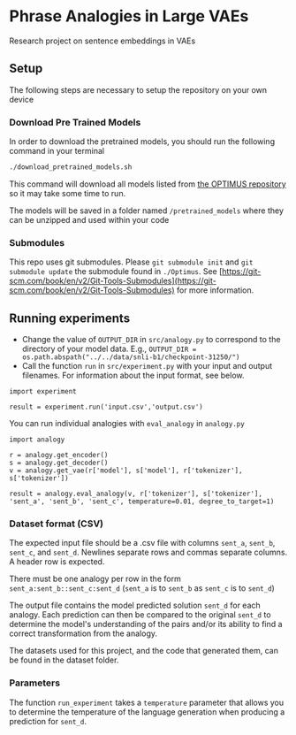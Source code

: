 # Phrase Analogies in Large VAEs 
Research project on sentence embeddings in VAEs 

## Setup

The following steps are necessary to setup the repository on your own device

### Download Pre Trained Models

In order to download the pretrained models, you should run the following command in your terminal

```bash
./download_pretrained_models.sh
```

This command will download all models listed from [the OPTIMUS repository](https://github.com/ChunyuanLI/Optimus/blob/master/doc/optimus_finetune_language_models.md) so it may take some time to run.

The models will be saved in a folder named `/pretrained_models` where they can be unzipped and used within your code

### Submodules
This repo uses git submodules. Please `git submodule init` and `git submodule update` the submodule found in `./Optimus`. See [https://git-scm.com/book/en/v2/Git-Tools-Submodules](https://git-scm.com/book/en/v2/Git-Tools-Submodules) for more information.

## Running experiments

* Change the value of `OUTPUT_DIR` in `src/analogy.py` to correspond to the directory of your model data. E.g., `OUTPUT_DIR = os.path.abspath("../../data/snli-b1/checkpoint-31250/")`
* Call the function `run` in `src/experiment.py` with your input and output filenames. For information about the input format, see below.

```
import experiment

result = experiment.run('input.csv','output.csv')
```


You can run individual analogies with `eval_analogy` in `analogy.py`

```
import analogy 

r = analogy.get_encoder()
s = analogy.get_decoder()
v = analogy.get_vae(r['model'], s['model'], r['tokenizer'], s['tokenizer'])

result = analogy.eval_analogy(v, r['tokenizer'], s['tokenizer'], 'sent_a', 'sent_b', 'sent_c', temperature=0.01, degree_to_target=1)    
```

### Dataset format (CSV)
The expected input file should be a .csv file with columns `sent_a`, `sent_b`, `sent_c`, and `sent_d`. Newlines separate rows and commas separate columns. A header row is expected.

There must be one analogy per row in the form `sent_a:sent_b::sent_c:sent_d` (`sent_a` is to `sent_b` as `sent_c` is to `sent_d`)

The output file contains the model predicted solution `sent_d` for each analogy. Each prediction can then be compared to the original `sent_d` to determine the model's understanding of the pairs and/or its ability to find a correct transformation from the analogy.

The datasets used for this project, and the code that generated them, can be found in the dataset folder.

### Parameters
The function `run_experiment` takes a `temperature` parameter that allows you to determine the temperature of the language generation when producing a prediction for `sent_d`.
